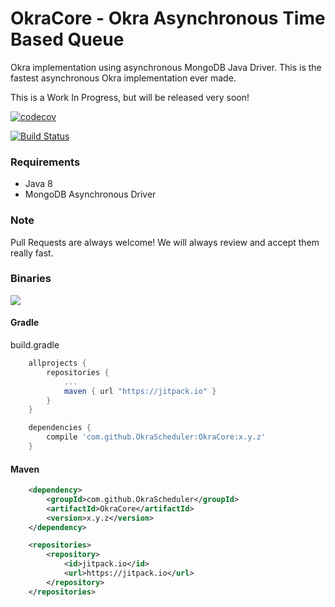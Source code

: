 # OkraCore - Okra Asynchronous Time Based Queue 

Okra implementation using asynchronous MongoDB Java Driver.
This is the fastest asynchronous Okra implementation ever made.

This is a Work In Progress, but will be released very soon!

[![codecov](https://codecov.io/gh/OkraScheduler/OkraCore/branch/master/graph/badge.svg)](https://codecov.io/gh/OkraScheduler/OkraCore)

[![Build Status](https://travis-ci.org/OkraScheduler/OkraCore.svg?branch=master)](https://travis-ci.org/OkraScheduler/OkraCore)

### Requirements

* Java 8
* MongoDB Asynchronous Driver

### Note 

Pull Requests are always welcome! We will always review and accept them really fast.

### Binaries

[![](https://jitpack.io/v/OkraScheduler/OkraCore.svg)](https://jitpack.io/#OkraScheduler/OkraCore)

#### Gradle
build.gradle
```groovy
    allprojects {
        repositories {
            ...
            maven { url "https://jitpack.io" }
        }
    }
```

```groovy
    dependencies {
        compile 'com.github.OkraScheduler:OkraCore:x.y.z'
    }
```

#### Maven
```xml
	<dependency>
	    <groupId>com.github.OkraScheduler</groupId>
	    <artifactId>OkraCore</artifactId>
	    <version>x.y.z</version>
	</dependency>

	<repositories>
		<repository>
		    <id>jitpack.io</id>
		    <url>https://jitpack.io</url>
		</repository>
	</repositories>
```